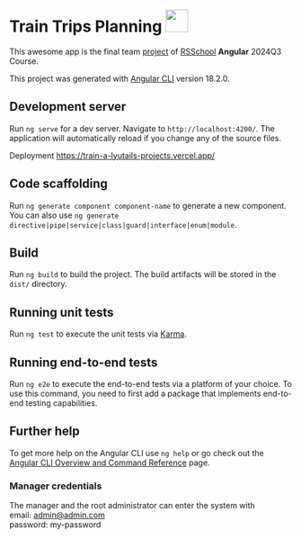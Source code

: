 # Train Trips Planning <img src="./public/train.ico"  width="40" height="40">

This awesome app is the final team [project](https://github.com/rolling-scopes-school/tasks/tree/master/tasks/train-a) of [RSSchool](https://app.rs.school/registry/student) **Angular** 2024Q3 Course.

This project was generated with [Angular CLI](https://github.com/angular/angular-cli) version 18.2.0.

## Development server

Run `ng serve` for a dev server. Navigate to `http://localhost:4200/`. The application will automatically reload if you change any of the source files.

Deployment https://train-a-lyutails-projects.vercel.app/

## Code scaffolding

Run `ng generate component component-name` to generate a new component. You can also use `ng generate directive|pipe|service|class|guard|interface|enum|module`.

## Build

Run `ng build` to build the project. The build artifacts will be stored in the `dist/` directory.

## Running unit tests

Run `ng test` to execute the unit tests via [Karma](https://karma-runner.github.io).

## Running end-to-end tests

Run `ng e2e` to execute the end-to-end tests via a platform of your choice. To use this command, you need to first add a package that implements end-to-end testing capabilities.

## Further help

To get more help on the Angular CLI use `ng help` or go check out the [Angular CLI Overview and Command Reference](https://angular.dev/tools/cli) page.

### Manager credentials

The manager and the root administrator can enter the system with</br>
email: admin@admin.com</br>
password: my-password</br>
